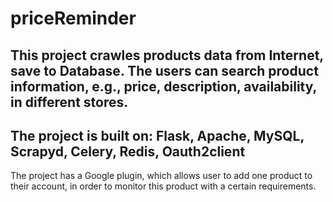 # priceReminder
## This project crawles products data from Internet, save to Database. The users can search product information, e.g., price, description, availability, in different stores.

## The project is built on: Flask, Apache, MySQL, Scrapyd, Celery, Redis, Oauth2client

The project has a Google plugin, which allows user to add one product to their account, in order to monitor this product with a certain requirements.

